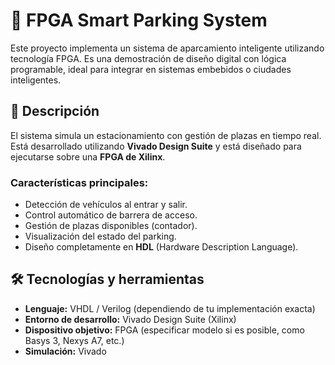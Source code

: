 # 🚗 FPGA Smart Parking System

Este proyecto implementa un sistema de aparcamiento inteligente utilizando tecnología FPGA. Es una demostración de diseño digital con lógica programable, ideal para integrar en sistemas embebidos o ciudades inteligentes.

## 📌 Descripción

El sistema simula un estacionamiento con gestión de plazas en tiempo real. Está desarrollado utilizando **Vivado Design Suite** y está diseñado para ejecutarse sobre una **FPGA de Xilinx**.

### Características principales:

- Detección de vehículos al entrar y salir.
- Control automático de barrera de acceso.
- Gestión de plazas disponibles (contador).
- Visualización del estado del parking.
- Diseño completamente en **HDL** (Hardware Description Language).

## 🛠️ Tecnologías y herramientas

- **Lenguaje:** VHDL / Verilog (dependiendo de tu implementación exacta)
- **Entorno de desarrollo:** Vivado Design Suite (Xilinx)
- **Dispositivo objetivo:** FPGA (especificar modelo si es posible, como Basys 3, Nexys A7, etc.)
- **Simulación:** Vivado
